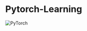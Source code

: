 # Pytorch-Learning
![PyTorch](https://img.shields.io/badge/PyTorch-%23EE4C2C.svg?style=for-the-badge&logo=pytorch&logoColor=white)
